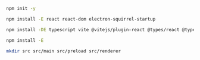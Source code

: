 ```bash
npm init -y
```

```bash
npm install -E react react-dom electron-squirrel-startup
```

```bash
npm install -DE typescript vite @vitejs/plugin-react @types/react @types/react-dom @types/node electron electron-builder electronmon rimraf concurrently
```

```bash
npm install -E 
```

```bash
mkdir src src/main src/preload src/renderer
```